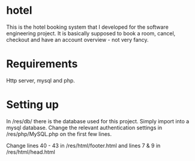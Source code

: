 # hotel
This is the hotel booking system that I developed for the software engineering project.
It is basically supposed to book a room, cancel, checkout and have an account overview - not very fancy. 

# Requirements
Http server, mysql and php.

# Setting up
In /res/db/ there is the database used for this project.
Simply import into a mysql database.
Change the relevant authentication settings in /res/php/MySQL.php on the first few lines.

Change lines 40 - 43 in /res/html/footer.html and lines 7 & 9 in /res/html/head.html
